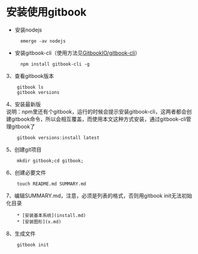 # 安装使用gitbook
* 安装nodejs

        emerge -av nodejs
* 安装gitbook-cli（使用方法见[GitbookIO/gitbook-cli](https://github.com/GitbookIO/gitbook-cli)）
        
        npm install gitbook-cli -g
3、查看gitbook版本

        gitbook ls
        gitbook versions
4、安装最新版  
    说明：npm里还有个gitbook，运行的时候会提示安装gitbook-cli，这两者都会创建gitbook命令，所以会相互覆盖，而使用本文这种方式安装，通过gitbook-cli管理gitbook了

        gitbook versions:install latest
5、创建git项目
    
        mkdir gitbook;cd gitbook;
6、创建必要文件
        
        touch README.md SUMMARY.md
7、编辑SUMMARY.md，注意，必须是列表的格式，否则用gitbook init无法初始化目录

        * [安装基本系统](install.md)
        * [安装图形](x.md)
8、生成文件

        gitbook init
